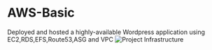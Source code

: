 # AWS-Basic
Deployed and hosted a highly-available Wordpress application using EC2,RDS,EFS,Route53,ASG and VPC
![Project Infrastructure](https://docs.aws.amazon.com/images/whitepapers/latest/best-practices-wordpress/images/image4.png)
